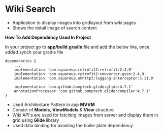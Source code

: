 # Wiki Search
- Application to display images into gridlayout from wiki pages
- Shows the detail image of search content

**How To Add Dependency Used In Project**

In your project go to **app/build.gradle** file and
add the below line, once added synch your gradle file

```
dependencies {
    ...
    implementation 'com.squareup.retrofit2:retrofit:2.4.0'
    implementation 'com.squareup.retrofit2:converter-gson:2.4.0'
    implementation 'com.squareup.okhttp3:logging-interceptor:3.11.0'
    
    implementation 'com.github.bumptech.glide:glide:4.7.1'
    annotationProcessor 'com.github.bumptech.glide:compiler:4.7.1'
}
```

- Used Architecture Pattern in app **MVVM**
- Consist of **Models**, **ViewModels** & **View** structure
- Wiki API's are used for fetching images from server and display them in grid
using **Glide** library
- Used data binding for avoiding the boiler plate dependency 
